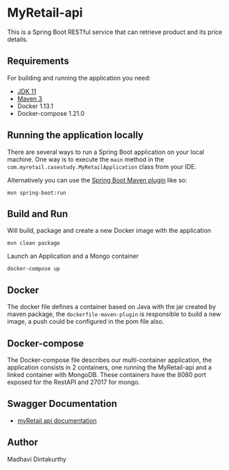 # MyRetail-api
This is a Spring Boot RESTful service that can retrieve product and its price details.

## Requirements
For building and running the application you need:

- [JDK 11](https://www.oracle.com/technetwork/java/javase/downloads/jdk11-downloads-5066655.html)
- [Maven 3](https://maven.apache.org)
- Docker 1.13.1
- Docker-compose 1.21.0

## Running the application locally
There are several ways to run a Spring Boot application on your local machine. One way is to execute the `main` method in the `com.myretail.casestudy.MyRetailApplication` class from your IDE.

Alternatively you can use the [Spring Boot Maven plugin](https://docs.spring.io/spring-boot/docs/current/reference/html/build-tool-plugins-maven-plugin.html) like so:

```shell
mvn spring-boot:run
```

## Build and Run
Will build, package and create a new Docker image with the application

```mvn clean package```

Launch an Application and a Mongo container

```docker-compose up```

## Docker
The docker file defines a container based on Java with the jar created by maven package, the `dockerfile-maven-plugin` is responsible to build a new image, a push could be configured in the pom file also.

## Docker-compose
The Docker-compose file describes our multi-container application, the application consists in 2 containers, one running the MyRetail-api and a linked container with MongoDB. These containers have the 8080 port exposed for the RestAPI and 27017 for mongo.

## Swagger Documentation
- [myRetail api documentation](http://localhost:8080/swagger-ui.html)

## Author
Madhavi Dintakurthy